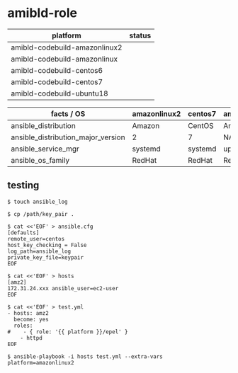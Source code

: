 # amibld-role




| platform | status |
|--------------|--------|
| amibld-codebuild-amazonlinux2 | ![]()
| amibld-codebuild-amazonlinux | ![]()
| amibld-codebuild-centos6 | ![]()
| amibld-codebuild-centos7 | ![]()
| amibld-codebuild-ubuntu18 | ![]()


| facts / OS                         | amazonlinux2 | centos7 | amazonlinux | centos6 | ubuntu18 |
|------------------------------------|--------------|---------|-------------|---------|----------|
| ansible_distribution               | Amazon       | CentOS  | Amazon      | CentOS  | Ubuntu   |
| ansible_distribution_major_version | 2            | 7       | NA          | 6       | 18       |
| ansible_service_mgr                | systemd      | systemd | upstart     | upstart | systemd  |
| ansible_os_family                  | RedHat       | RedHat  | RedHat      | RedHat  | Debian   |


## testing 

```console
$ touch ansible_log
```
```console
$ cp /path/key_pair .
```
```console
$ cat <<'EOF' > ansible.cfg
[defaults]
remote_user=centos
host_key_checking = False
log_path=ansible_log
private_key_file=keypair
EOF
```
```console
$ cat <<'EOF' > hosts
[amz2]
172.31.24.xxx ansible_user=ec2-user
EOF
```

```console
$ cat <<'EOF' > test.yml
- hosts: amz2
  become: yes
  roles:
#    - { role: '{{ platform }}/epel' }
    - httpd
EOF
```

```console
$ ansible-playbook -i hosts test.yml --extra-vars platform=amazonlinux2
```
